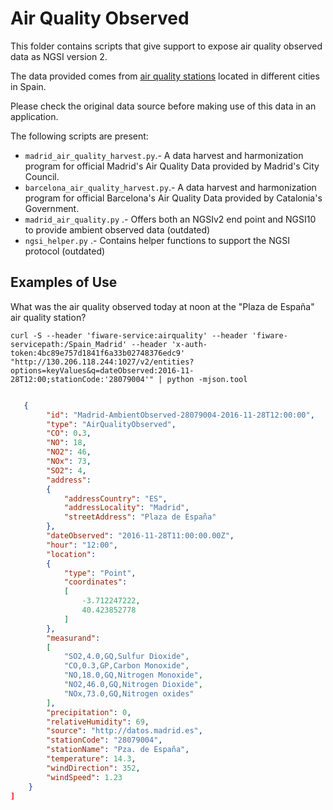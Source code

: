 # Air Quality Observed

This folder contains scripts that give support to expose air quality observed data as NGSI version 2.

The data provided comes from [air quality stations](../PointOfInterest/AirQualityStation) located in different cities in Spain.

Please check the original data source before making use of this data in an application. 

The following scripts are present:

* `madrid_air_quality_harvest.py`.- A data harvest and harmonization program for official Madrid's Air Quality Data provided
by Madrid's City Council.
* `barcelona_air_quality_harvest.py`.- A data harvest and harmonization program for official Barcelona's Air Quality Data 
provided by Catalonia's Government.
* `madrid_air_quality.py` .- Offers both an NGSIv2 end point and NGSI10 to provide ambient observed data (outdated)
* `ngsi_helper.py` .- Contains helper functions to support the NGSI protocol (outdated)

## Examples of Use

What was the air quality observed today at noon at the "Plaza de España" air quality station?

```
curl -S --header 'fiware-service:airquality' --header 'fiware-servicepath:/Spain_Madrid' --header 'x-auth-token:4bc89e757d1841f6a33b02748376edc9' "http://130.206.118.244:1027/v2/entities?options=keyValues&q=dateObserved:2016-11-28T12:00;stationCode:'28079004'" | python -mjson.tool
```

```json

   {
        "id": "Madrid-AmbientObserved-28079004-2016-11-28T12:00:00",
        "type": "AirQualityObserved",
        "CO": 0.3,
        "NO": 18,
        "NO2": 46,
        "NOx": 73,
        "SO2": 4,
        "address":
        {
            "addressCountry": "ES",
            "addressLocality": "Madrid",
            "streetAddress": "Plaza de España"
        },
        "dateObserved": "2016-11-28T11:00:00.00Z",
        "hour": "12:00",
        "location":
        {
            "type": "Point",
            "coordinates":
            [
                -3.712247222,
                40.423852778
            ]
        },
        "measurand":
        [
            "SO2,4.0,GQ,Sulfur Dioxide",
            "CO,0.3,GP,Carbon Monoxide",
            "NO,18.0,GQ,Nitrogen Monoxide",
            "NO2,46.0,GQ,Nitrogen Dioxide",
            "NOx,73.0,GQ,Nitrogen oxides"
        ],
        "precipitation": 0,
        "relativeHumidity": 69,
        "source": "http://datos.madrid.es",
        "stationCode": "28079004",
        "stationName": "Pza. de España",
        "temperature": 14.3,
        "windDirection": 352,
        "windSpeed": 1.23
    }
]
```

